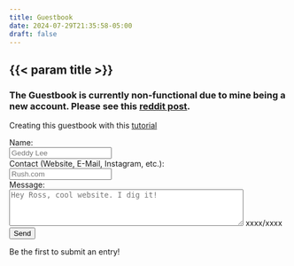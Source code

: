 ```yaml
---
title: Guestbook
date: 2024-07-29T21:35:58-05:00
draft: false
---
```


<div class="construction"></div>

## {{< param title >}}

### The Guestbook is currently non-functional due to mine being a new account. Please see this [reddit post](https://www.reddit.com/r/neocities/comments/1acx6lu/error_putting_statuscafe_into_my_website/).

Creating this guestbook with this [tutorial](https://goblin-heart.net/sadgrl/learn/articles/create-webform-discord)

<form>
  <label id="name-label">Name:</label><br>
  <input id="name" type="text" placeholder="Geddy Lee"><br>
  <label>Contact (Website, E-Mail, Instagram, etc.):</label><br>
  <input id="contact" type="text" placeholder="Rush.com"><br>
  <label id="msg-label">Message:</label><br>
  <textarea id="message" rows="4" cols="50" placeholder="Hey Ross, cool website. I dig it!"></textarea>
  <span id="counter">xxxx/xxxx</span><br>
  <button id="send" type="button">Send</button>
</form>

Be the first to submit an entry!

<script src="/guestbook.js"></script>

